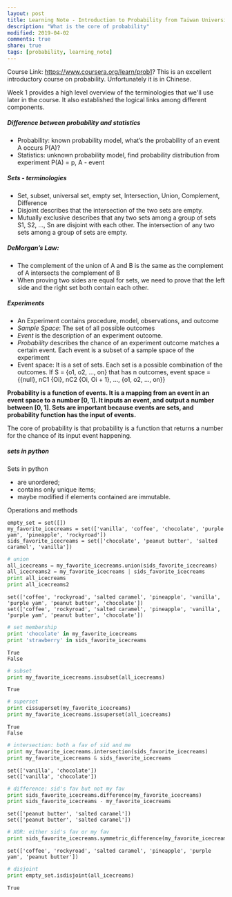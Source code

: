```yaml
---
layout: post
title: Learning Note - Introduction to Probability from Taiwan University
description: "What is the core of probability"
modified: 2019-04-02
comments: true
share: true
tags: [probability, learning_note]
---
```


Course Link: https://www.coursera.org/learn/prob1?
This is an excellent introductory course on probability. Unfortunately it is in Chinese.

Week 1 provides a high level overview of the terminologies that we'll use later in the course. It also established the logical links among different components. 

##### Difference between probability and statistics
- Probability: known probability model, what’s the probability of an event A occurs P(A)?
- Statistics: unknown probability model, find probability distribution from experiment
P(A) = p, A - event

##### Sets - terminologies

- Set, subset, universal set, empty set, Intersection, Union, Complement, Difference
- Disjoint describes that the intersection of the two sets are empty.
- Mutually exclusive describes that any two sets among a group of sets S1, S2, …, Sn are disjoint with each other. The intersection of any two sets among a group of sets are empty.

##### DeMorgan’s Law:

- The complement of the union of A and B is the same as the complement of A intersects the complement of B
- When proving two sides are equal for sets, we need to prove that the left side and the right set both contain each other. 

##### Experiments
- An Experiment contains procedure, model, observations, and outcome
- *Sample Space*: The set of all possible outcomes
- *Event* is the description of an experiment outcome.
- *Probability* describes the chance of an experiment outcome matches a certain event. Each event is a subset of a sample space of the experiment
- Event space: It is a set of sets. Each set is a possible combination of the outcomes. If S = {o1, o2, …, on} that has n outcomes, event space = {{null}, nC1 {Oi}, nC2 {Oi, Oi + 1}, …, {o1, o2, …, on}}

__Probability is a function of events. It is a mapping from an event in an event space to a number [0, 1]. It inputs an event, and output a number between [0, 1]. Sets are important because events are sets, and probability function has the input of events.__

The core of probability is that probability is a function that returns a number for the chance of its input event happening. 


##### sets in python

Sets in python 
* are unordered;
* contains only unique items;
* maybe modified if elements contained are immutable.


Operations and methods


~~~
empty_set = set([])
my_favorite_icecreams = set(['vanilla', 'coffee', 'chocolate', 'purple yam', 'pineapple', 'rockyroad'])
sids_favorite_icecreams = set(['chocolate', 'peanut butter', 'salted caramel', 'vanilla'])
~~~


```python
# union
all_icecreams = my_favorite_icecreams.union(sids_favorite_icecreams)
all_icecreams2 = my_favorite_icecreams | sids_favorite_icecreams
print all_icecreams
print all_icecreams2
```

    set(['coffee', 'rockyroad', 'salted caramel', 'pineapple', 'vanilla', 'purple yam', 'peanut butter', 'chocolate'])
    set(['coffee', 'rockyroad', 'salted caramel', 'pineapple', 'vanilla', 'purple yam', 'peanut butter', 'chocolate'])



```python
# set membership
print 'chocolate' in my_favorite_icecreams
print 'strawberry' in sids_favorite_icecreams
```

    True
    False



```python
# subset
print my_favorite_icecreams.issubset(all_icecreams)
```




    True




```python
# superset
print cissuperset(my_favorite_icecreams)
print my_favorite_icecreams.issuperset(all_icecreams)
```

    True
    False



```python
# intersection: both a fav of sid and me
print my_favorite_icecreams.intersection(sids_favorite_icecreams)
print my_favorite_icecreams & sids_favorite_icecreams
```

    set(['vanilla', 'chocolate'])
    set(['vanilla', 'chocolate'])



```python
# difference: sid's fav but not my fav
print sids_favorite_icecreams.difference(my_favorite_icecreams)
print sids_favorite_icecreams - my_favorite_icecreams
```

    set(['peanut butter', 'salted caramel'])
    set(['peanut butter', 'salted caramel'])



```python
# XOR: either sid's fav or my fav
print sids_favorite_icecreams.symmetric_difference(my_favorite_icecreams)
```

    set(['coffee', 'rockyroad', 'salted caramel', 'pineapple', 'purple yam', 'peanut butter'])



```python
# disjoint
print empty_set.isdisjoint(all_icecreams)
```




    True




